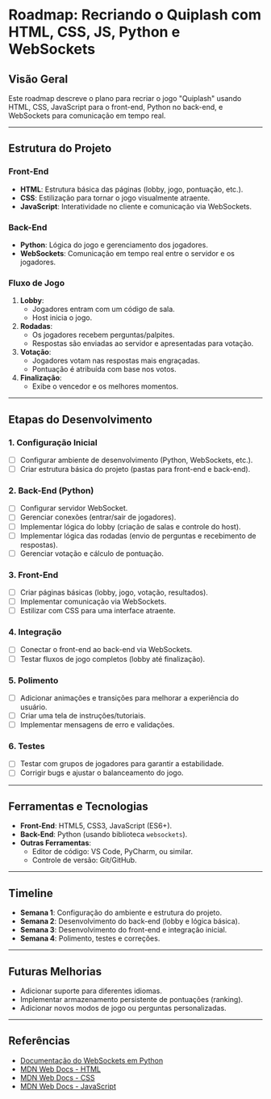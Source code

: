 # Roadmap: Recriando o Quiplash com HTML, CSS, JS, Python e WebSockets

## Visão Geral
Este roadmap descreve o plano para recriar o jogo "Quiplash" usando HTML, CSS, JavaScript para o front-end, Python no back-end, e WebSockets para comunicação em tempo real. 

---

## Estrutura do Projeto

### Front-End
- **HTML**: Estrutura básica das páginas (lobby, jogo, pontuação, etc.).
- **CSS**: Estilização para tornar o jogo visualmente atraente.
- **JavaScript**: Interatividade no cliente e comunicação via WebSockets.

### Back-End
- **Python**: Lógica do jogo e gerenciamento dos jogadores.
- **WebSockets**: Comunicação em tempo real entre o servidor e os jogadores.

### Fluxo de Jogo
1. **Lobby**:
   - Jogadores entram com um código de sala.
   - Host inicia o jogo.
2. **Rodadas**:
   - Os jogadores recebem perguntas/palpites.
   - Respostas são enviadas ao servidor e apresentadas para votação.
3. **Votação**:
   - Jogadores votam nas respostas mais engraçadas.
   - Pontuação é atribuída com base nos votos.
4. **Finalização**:
   - Exibe o vencedor e os melhores momentos.

---

## Etapas do Desenvolvimento

### 1. Configuração Inicial
- [ ] Configurar ambiente de desenvolvimento (Python, WebSockets, etc.).
- [ ] Criar estrutura básica do projeto (pastas para front-end e back-end).

### 2. Back-End (Python)
- [ ] Configurar servidor WebSocket.
- [ ] Gerenciar conexões (entrar/sair de jogadores).
- [ ] Implementar lógica do lobby (criação de salas e controle do host).
- [ ] Implementar lógica das rodadas (envio de perguntas e recebimento de respostas).
- [ ] Gerenciar votação e cálculo de pontuação.

### 3. Front-End
- [ ] Criar páginas básicas (lobby, jogo, votação, resultados).
- [ ] Implementar comunicação via WebSockets.
- [ ] Estilizar com CSS para uma interface atraente.

### 4. Integração
- [ ] Conectar o front-end ao back-end via WebSockets.
- [ ] Testar fluxos de jogo completos (lobby até finalização).

### 5. Polimento
- [ ] Adicionar animações e transições para melhorar a experiência do usuário.
- [ ] Criar uma tela de instruções/tutoriais.
- [ ] Implementar mensagens de erro e validações.

### 6. Testes
- [ ] Testar com grupos de jogadores para garantir a estabilidade.
- [ ] Corrigir bugs e ajustar o balanceamento do jogo.

---

## Ferramentas e Tecnologias
- **Front-End**: HTML5, CSS3, JavaScript (ES6+).
- **Back-End**: Python (usando biblioteca `websockets`).
- **Outras Ferramentas**:
  - Editor de código: VS Code, PyCharm, ou similar.
  - Controle de versão: Git/GitHub.

---

## Timeline
- **Semana 1**: Configuração do ambiente e estrutura do projeto.
- **Semana 2**: Desenvolvimento do back-end (lobby e lógica básica).
- **Semana 3**: Desenvolvimento do front-end e integração inicial.
- **Semana 4**: Polimento, testes e correções.

---

## Futuras Melhorias
- Adicionar suporte para diferentes idiomas.
- Implementar armazenamento persistente de pontuações (ranking).
- Adicionar novos modos de jogo ou perguntas personalizadas.

---

## Referências
- [Documentação do WebSockets em Python](https://websockets.readthedocs.io/)
- [MDN Web Docs - HTML](https://developer.mozilla.org/en-US/docs/Web/HTML)
- [MDN Web Docs - CSS](https://developer.mozilla.org/en-US/docs/Web/CSS)
- [MDN Web Docs - JavaScript](https://developer.mozilla.org/en-US/docs/Web/JavaScript)

